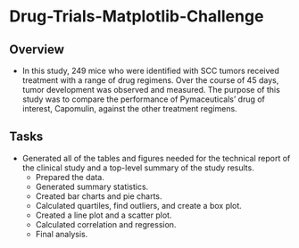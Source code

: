 # Drug-Trials-Matplotlib-Challenge
## Overview
- In this study, 249 mice who were identified with SCC tumors received treatment with a range of drug regimens. Over the course of 45 days, tumor development was observed and measured. The purpose of this study was to compare the performance of Pymaceuticals’ drug of interest, Capomulin, against the other treatment regimens.

## Tasks
- Generated all of the tables and figures needed for the technical report of the clinical study and a top-level summary of the study results.
  - Prepared the data.
  - Generated summary statistics.
  - Created bar charts and pie charts.
  - Calculated quartiles, find outliers, and create a box plot.
  - Created a line plot and a scatter plot.
  - Calculated correlation and regression.
  - Final analysis.
